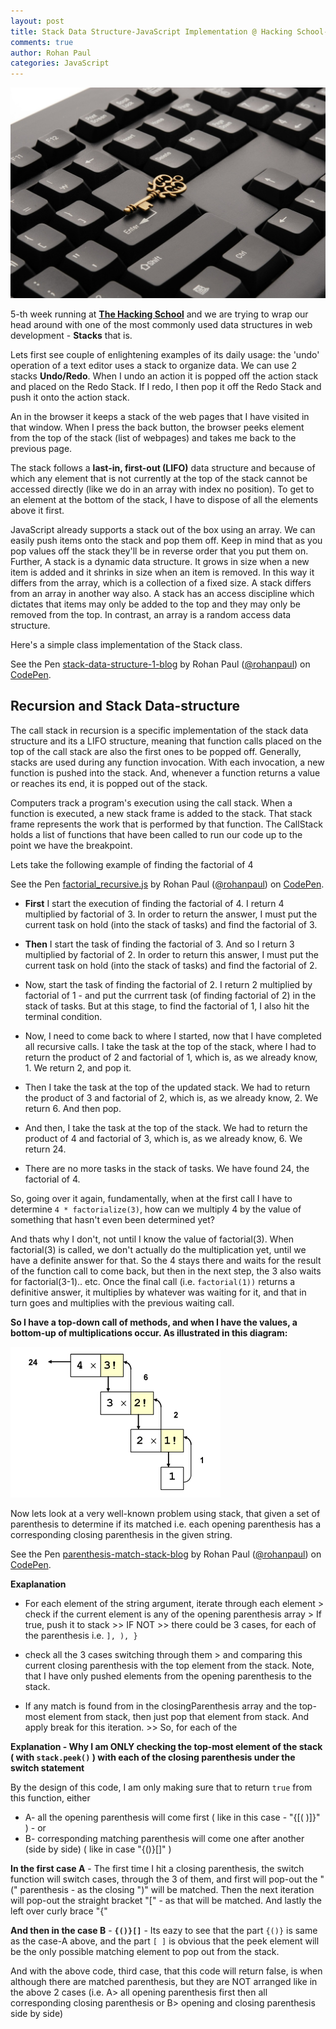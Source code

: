```yaml
---
layout: post
title: Stack Data Structure-JavaScript Implementation @ Hacking School-5th-Week
comments: true
author: Rohan Paul
categories: JavaScript
---
```

<img src="/images/fulls/stack-data-structure.jpg" class="fit image">

5-th week running at **[The Hacking School](http://thehackingschool.com/)** and we are trying to wrap our head around with one of the most commonly used data structures in web development - **Stacks** that is. 

Lets first see couple of enlightening examples of its daily usage: the 'undo' operation of a text editor uses a stack to organize data.  We can use 2 stacks **Undo/Redo**. When I undo an action it is popped off the action stack and placed on the Redo Stack. If I redo, I then pop it off the Redo Stack and push it onto the action stack. 

An in the browser it keeps a stack of the web pages that I have visited in that window. When I press the back button, the browser peeks element from the top of the stack (list of webpages) and takes me back to the previous page.


The stack follows a **last-in, first-out (LIFO)** data structure and because of which any element that is not currently at the top of the stack cannot be accessed directly (like we do in an array with index no position). To get to an element at the bottom of the stack, I have to dispose of all the elements above it first.


JavaScript already supports a stack out of the box using an array. We can easily push items onto the stack and pop them off. Keep in mind that as you pop values off the stack they'll be in reverse order that you put them on. Further, A stack is a dynamic data structure. It grows in size when a new item is added and it shrinks in size when an item is removed. In this way it differs from the array, which is
a collection of a fixed size. A stack differs from an array in another way also. A stack has an access discipline which dictates that items may only be added to the top and they may only be removed from the top. In contrast, an array is a random access data structure.

Here's a simple class implementation of the Stack class.

<p data-height="986" data-theme-id="0" data-slug-hash="QrOgQX" data-default-tab="js" data-user="rohanpaul" data-embed-version="2" data-pen-title="stack-data-structure-1-blog" class="codepen">See the Pen <a href="https://codepen.io/rohanpaul/pen/QrOgQX/">stack-data-structure-1-blog</a> by Rohan Paul (<a href="https://codepen.io/rohanpaul">@rohanpaul</a>) on <a href="https://codepen.io">CodePen</a>.</p>
<script async src="https://static.codepen.io/assets/embed/ei.js"></script>


## Recursion and Stack Data-structure

The call stack in recursion is a specific implementation of the stack data structure and its a LIFO structure, meaning that function calls placed on the top of the call stack are also the first ones to be popped off. Generally, stacks are used during any function invocation. With each invocation, a new function is pushed into the stack. And, whenever a function returns a value or reaches its end, it is popped out of the stack.

Computers track a program's execution using the call stack. When a function is executed, a new stack frame is added to the stack. That stack frame represents the work that is performed by that function. The CallStack holds a list of functions that have been called to run our code up to the point we have the breakpoint. 


Lets take the following example of finding the factorial of 4

<p data-height="341" data-theme-id="0" data-slug-hash="QMNbGM" data-default-tab="js" data-user="rohanpaul" data-embed-version="2" data-pen-title="factorial_recursive.js" class="codepen">See the Pen <a href="https://codepen.io/rohanpaul/pen/QMNbGM/">factorial_recursive.js</a> by Rohan Paul (<a href="https://codepen.io/rohanpaul">@rohanpaul</a>) on <a href="https://codepen.io">CodePen</a>.</p>
<script async src="https://static.codepen.io/assets/embed/ei.js"></script>

 - **First** I start the execution of finding the factorial of 4. I return 4 multiplied by factorial of 3. In order to return the answer, I must put the current task on hold (into the stack of tasks) and find the factorial of 3.

 - **Then** I start the task of finding the factorial of 3. And so I return 3 multiplied by factorial of 2. In order to return this answer, I must put the current task on hold (into the stack of tasks) and find the factorial of 2.

 - Now, start the task of finding the factorial of 2. I return 2 multiplied by factorial of 1 - and put the currrent task (of finding factorial of 2) in the stack of tasks. But at this stage, to find the factorial of 1, I also hit the terminal condition.


 - Now, I need to come back to where I started, now that I have completed all recursive calls. I take the task at the top of the stack, where I had to return the product of 2 and factorial of 1, which is, as we already know, 1. We return 2, and pop it.

 - Then I take the task at the top of the updated stack. We had to return the product of 3 and factorial of 2, which is, as we already know, 2. We return 6. And then pop.

 - And then, I take the task at the top of the stack. We had to return the product of 4 and factorial of 3, which is, as we already know, 6. We return 24.

 - There are no more tasks in the stack of tasks. We have found 24, the factorial of 4.


So, going over it again, fundamentally, when at the first call I have to determine ``4 * factorialize(3)``, how can we multiply 4 by the value of something that hasn't even been determined yet?

And thats why I don't, not until I know the value of factorial(3). When factorial(3) is called, we don't actually do the multiplication yet, until we have a definite answer for that. So the 4 stays there and waits for the result of the function call to come back, but then in the next step, the 3 also waits for factorial(3-1).. etc. Once the final call (i.e. ``factorial(1))`` returns a definitive answer, it multiplies by whatever was waiting for it, and that in turn goes and multiplies with the previous waiting call.

**So I have a top-down call of methods, and when I have the values, a bottom-up of multiplications occur. As illustrated in this diagram:**

<img src="/images/fulls/factorial-stack-blog.gif">

Now lets look at a very well-known problem using stack, that given a set of parenthesis to determine if its matched i.e. each opening parenthesis has a corresponding closing parenthesis in the given string.

<p data-height="885" data-theme-id="0" data-slug-hash="odopbM" data-default-tab="js" data-user="rohanpaul" data-embed-version="2" data-pen-title="parenthesis-match-stack-blog" class="codepen">See the Pen <a href="https://codepen.io/rohanpaul/pen/odopbM/">parenthesis-match-stack-blog</a> by Rohan Paul (<a href="https://codepen.io/rohanpaul">@rohanpaul</a>) on <a href="https://codepen.io">CodePen</a>.</p>
<script async src="https://static.codepen.io/assets/embed/ei.js"></script>

**Exaplanation**

 - For each element of the string argument, iterate through each element > check if the current element is any of the opening parenthesis array > If true, push it to stack >> IF NOT >> there could be 3 cases, for each of the parenthesis i.e. ``], ), }``

 - check all the 3 cases switching through them >  and comparing this current closing parenthesis with the top element from the stack. Note, that I have only pushed elements from the opening parenthesis to the stack.

 - If any match is found from in the closingParenthesis array and the top-most element from stack, then just pop that element from stack. And apply break for this iteration. >> So, for each of the

**Explanation - Why I am ONLY checking the top-most element of the stack ( with ``stack.peek()`` ) with each of the closing parenthesis under the switch statement**

By the design of this code, I am only making sure that to return ``true`` from this function, either 
 - A- all the opening parenthesis will come first ( like in this case - "{[( )]}" ) - or 
 - B- corresponding matching parenthesis will come one after another (side by side) ( like in case "{()}[]"  )

**In the first case A** - The first time I hit a closing parenthesis, the switch function will switch cases, through the 3 of them, and first will pop-out the "(" parenthesis - as the closing ")" will be matched.
Then the next iteration will pop-out the straight bracket "[" - as that will be matched. And lastly the left over curly brace "{"

**And then in the case B** - **``{()}[]``** - Its eazy to see that the part ``{()}`` is same as the case-A above, and the part ``[ ]`` is obvious that the peek element will be the only possible matching element to pop out from the stack.

And with the above code, third case, that this code will return false, is when although there are matched parenthesis, but they are NOT arranged like in the above 2 cases (i.e. A> all opening parenthesis first then all corresponding closing parenthesis or B> opening and closing parenthesis side by side)




